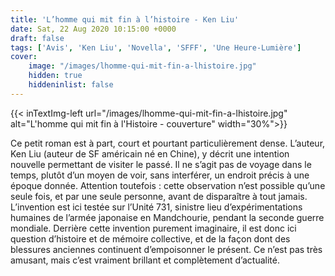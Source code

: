 ```yaml
---
title: 'L’homme qui mit fin à l’histoire - Ken Liu'
date: Sat, 22 Aug 2020 10:15:00 +0000
draft: false
tags: ['Avis', 'Ken Liu', 'Novella', 'SFFF', 'Une Heure-Lumière']
cover: 
    image: "/images/lhomme-qui-mit-fin-a-lhistoire.jpg"
    hidden: true
    hiddeninlist: false
---
```


{{< inTextImg-left url="/images/lhomme-qui-mit-fin-a-lhistoire.jpg" alt="L'homme qui mit fin à l'Histoire - couverture" width="30%">}} 

Ce petit roman est à part, court et pourtant particulièrement dense. L’auteur, Ken Liu (auteur de SF américain né en Chine), y décrit une intention nouvelle permettant de visiter le passé. Il ne s’agit pas de voyage dans le temps, plutôt d’un moyen de voir, sans interférer, un endroit précis à une époque donnée. Attention toutefois : cette observation n’est possible qu’une seule fois, et par une seule personne, avant de disparaître à tout jamais. L’invention est ici testée sur l’Unité 731, sinistre lieu d’expérimentations humaines de l’armée japonaise en Mandchourie, pendant la seconde guerre mondiale. Derrière cette invention purement imaginaire, il est donc ici question d’histoire et de mémoire collective, et de la façon dont des blessures anciennes continuent d’empoisonner le présent. Ce n’est pas très amusant, mais c’est vraiment brillant et complètement d’actualité.